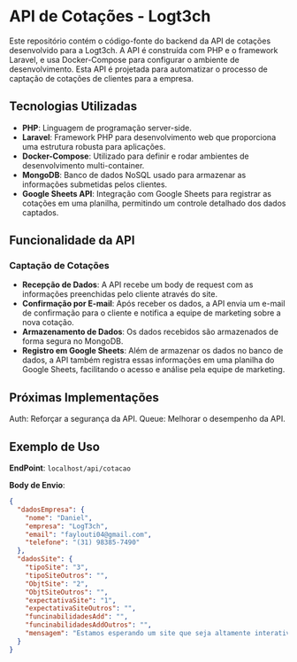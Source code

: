 # API de Cotações - Logt3ch

Este repositório contém o código-fonte do backend da API de cotações desenvolvido para a Logt3ch. A API é construída com PHP e o framework Laravel, e usa Docker-Compose para configurar o ambiente de desenvolvimento. Esta API é projetada para automatizar o processo de captação de cotações de clientes para a empresa.

## Tecnologias Utilizadas

- **PHP**: Linguagem de programação server-side.
- **Laravel**: Framework PHP para desenvolvimento web que proporciona uma estrutura robusta para aplicações.
- **Docker-Compose**: Utilizado para definir e rodar ambientes de desenvolvimento multi-container.
- **MongoDB**: Banco de dados NoSQL usado para armazenar as informações submetidas pelos clientes.
- **Google Sheets API**: Integração com Google Sheets para registrar as cotações em uma planilha, permitindo um controle detalhado dos dados captados.

## Funcionalidade da API

### Captação de Cotações
- **Recepção de Dados**: A API recebe um body de request com as informações preenchidas pelo cliente através do site.
- **Confirmação por E-mail**: Após receber os dados, a API envia um e-mail de confirmação para o cliente e notifica a equipe de marketing sobre a nova cotação.
- **Armazenamento de Dados**: Os dados recebidos são armazenados de forma segura no MongoDB.
- **Registro em Google Sheets**: Além de armazenar os dados no banco de dados, a API também registra essas informações em uma planilha do Google Sheets, facilitando o acesso e análise pela equipe de marketing.

## Próximas Implementações

Auth: Reforçar a segurança da API.
Queue: Melhorar o desempenho da API.

## Exemplo de Uso

**EndPoint**: `localhost/api/cotacao`

**Body de Envio**:
```json
{
  "dadosEmpresa": {
    "nome": "Daniel",
    "empresa": "LogT3ch",
    "email": "faylouti04@gmail.com",
    "telefone": "(31) 98385-7490"
  },
  "dadosSite": {
    "tipoSite": "3",
    "tipoSiteOutros": "",
    "ObjtSite": "2",
    "ObjtSiteOutros": "",
    "expectativaSite": "1",
    "expectativaSiteOutros": "",
    "funcinabilidadesAdd": "",
    "funcinabilidadesAddOutros": "",
    "mensagem": "Estamos esperando um site que seja altamente interativo."
  }
}
